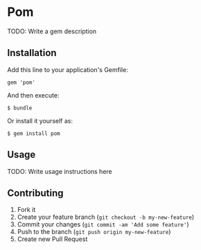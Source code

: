 # Pom

TODO: Write a gem description

## Installation

Add this line to your application's Gemfile:

    gem 'pom'

And then execute:

    $ bundle

Or install it yourself as:

    $ gem install pom

## Usage

TODO: Write usage instructions here

## Contributing

1. Fork it
2. Create your feature branch (`git checkout -b my-new-feature`)
3. Commit your changes (`git commit -am 'Add some feature'`)
4. Push to the branch (`git push origin my-new-feature`)
5. Create new Pull Request
